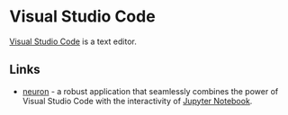 # Visual Studio Code

[Visual Studio Code](https://code.visualstudio.com/) is a text editor.

## Links

-   [neuron](https://github.com/lorenzo2897/vscode-ipe) - a robust application that seamlessly combines the power of Visual Studio Code with the interactivity of [Jupyter Notebook](https://github.com/myles/wiki/tree/f372daac5c55e94c0709618731da62eceb4e6a76/programming/jupyter-notebook.md).
